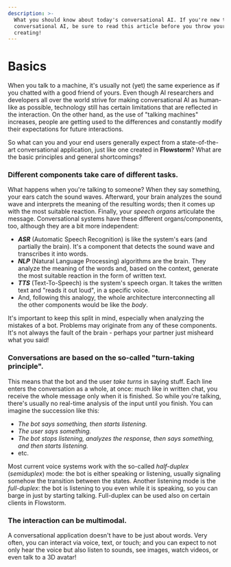 ```yaml
---
description: >-
  What you should know about today's conversational AI. If you're new to
  conversational AI, be sure to read this article before you throw yourself into
  creating!
---
```


# Basics

When you talk to a machine, it's usually not \(yet\) the same experience as if you chatted with a good friend of yours. Even though AI researchers and developers all over the world strive for making conversational AI as human-like as possible, technology still has certain limitations that are reflected in the interaction. On the other hand, as the use of "talking machines" increases, people are getting used to the differences and constantly modify their expectations for future interactions.

So what can you and your end users generally expect from a state-of-the-art conversational application, just like one created in **Flowstorm**? What are the basic principles and general shortcomings?

### **Different components take care of different tasks.**

What happens when you're talking to someone? When they say something, your ears catch the sound waves. Afterward, your brain analyzes the sound wave and interprets the meaning of the resulting words; then it comes up with the most suitable reaction. Finally, your _speech organs_ articulate the message. Conversational systems have these different organs/components, too, although they are a bit more independent:

* _**ASR**_ \(Automatic Speech Recognition\) is like the system's ears \(and partially the brain\). It's a component that detects the sound wave and transcribes it into words.
* _**NLP**_ \(Natural Language Processing\) algorithms are the brain. They analyze the meaning of the words and, based on the context, generate the most suitable reaction in the form of written text.
* _**TTS**_ \(Text-To-Speech\) is the system's speech organ. It takes the written text and "reads it out loud", in a specific voice.
* And, following this analogy, the whole architecture interconnecting all the other components would be like the _body_.

It's important to keep this split in mind, especially when analyzing the mistakes of a bot. Problems may originate from any of these components. It's not always the fault of the brain - perhaps your partner just misheard what you said!

### **Conversations are based on the so-called "turn-taking principle".**

This means that the bot and the user _take turns_ in saying stuff. Each line enters the conversation as a whole, at once: much like in written chat, you receive the whole message only when it is finished. So while you're talking, there's usually no real-time analysis of the input until you finish. You can imagine the succession like this:

* _The bot says something, then starts listening._
* _The user says something._
* _The bot stops listening, analyzes the response, then says something, and then starts listening._
* etc.

Most current voice systems work with the so-called _half-duplex_ \(_semiduplex_\) mode: the bot is either speaking or listening, usually signaling somehow the transition between the states. Another listening mode is the _full-duplex_: the bot is listening to you even while it is speaking, so you can barge in just by starting talking. Full-duplex can be used also on certain clients in Flowstorm.

### The interaction can be multimodal. 

A conversational application doesn't have to be just about words. Very often, you can interact via voice, text, or touch; and you can expect to not only hear the voice but also listen to sounds, see images, watch videos, or even talk to a 3D avatar!

